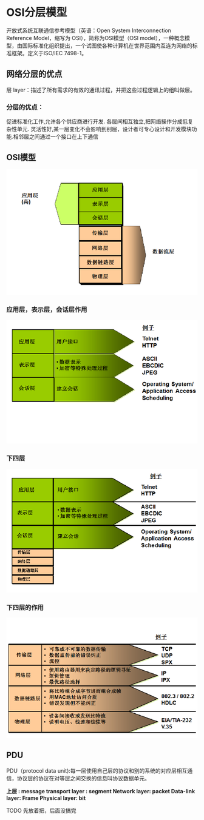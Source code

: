 # OSI分层模型

开放式系统互联通信参考模型（英语：Open System Interconnection Reference Model，缩写为 OSI），简称为OSI模型（OSI model），一种概念模型，由国际标准化组织提出，一个试图使各种计算机在世界范围内互连为网络的标准框架。定义于ISO/IEC 7498-1。

##  网络分层的优点

层 layer：描述了所有需求的有效的通讯过程，并把这些过程逻辑上的组叫做层。 

### 分层的优点： 

促进标准化工作,允许各个供应商进行开发. 各层间相互独立,把网络操作分成低复杂性单元. 灵活性好,某一层变化不会影响到别层，设计者可专心设计和开发模块功能.相邻层之间通过一个接口在上下通信

## OSI模型
![](./images/2-1.png)
### 应用层，表示层，会话层作用
![](./images/2-2.png)

### 下四层

![](./images/2-3.png)

### 下四层的作用
![](./images/2-4.png)


## PDU

PDU（protocol data unit):每一层使用自己层的协议和别的系统的对应层相互通信，协议层的协议在对等层之间交换的信息叫协议数据单元。

**上层                :  message 
transport layer : segment 
Network layer:   packet 
Data-link layer:  Frame 
Physical layer:   bit**



TODO 先放着把，后面没搞完







































